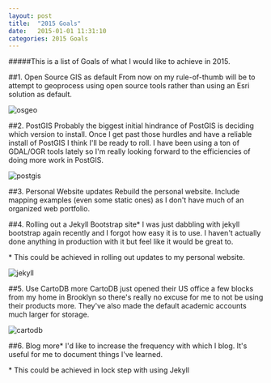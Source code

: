 ```yaml
---
layout: post
title:  "2015 Goals"
date:   2015-01-01 11:31:10
categories: 2015 Goals
---
```


#####This is a list of Goals of what I would like to achieve in 2015. 

##1. Open Source GIS as default
From now on my rule-of-thumb will be to attempt to geoprocess using open source tools rather than using an Esri solution as default. 

![osgeo](http://wiki.osgeo.org/images/7/74/OSGeo_logo_750_317.png)

##2. PostGIS
Probably the biggest initial hindrance of PostGIS is deciding which version to install. Once I get past those hurdles and have a reliable install of PostGIS I think I'll be ready to roll. I have been using a ton of GDAL/OGR tools lately so I'm really looking forward to the efficiencies of doing more work in PostGIS.

![postgis](http://upload.wikimedia.org/wikipedia/commons/7/7b/Logo_square_postgis.png)

##3. Personal Website updates
Rebuild the personal website. Include mapping examples (even some static ones) as I don't have much of an organized web portfolio. 

##4. Rolling out a Jekyll Bootstrap site*
I was just dabbling with jekyll bootstrap again recently and I forgot how easy it is to use. I haven't actually done anything in production with it but feel like it would be great to. 

\* This could be achieved in rolling out updates to my personal website.

![jekyll](http://jekyllrb.com/img/logo-2x.png)

##5. Use CartoDB more
CartoDB just opened their US office a few blocks from my home in Brooklyn so there's really no excuse for me to not be using their products more. They've also made the default academic accounts much larger for storage. 

![cartodb](http://cartodb.s3.amazonaws.com/static/logos_full_cartodb_light.png)

##6. Blog more*
I'd like to increase the frequency with which I blog. It's useful for me to document things I've learned. 

\* This could be achieved in lock step with using Jekyll